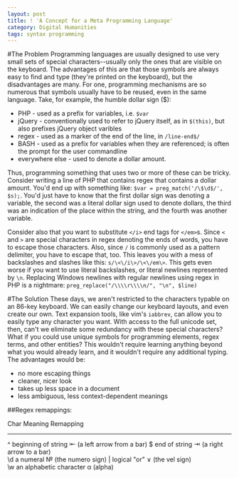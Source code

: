```yaml
---
layout: post
title: ! 'A Concept for a Meta Programming Language'
category: Digital Humanities
tags: syntax programming
---
```


#The Problem
Programming languages are usually designed to use very small sets of special characters--usually only the ones that are visible on the keyboard. The advantages of this are that those symbols are always easy to find and type (they're printed on the keyboard), but the disadvantages are many. For one, programming mechanisms are so numerous that symbols usually have to be reused, even in the same language. Take, for example, the humble dollar sign ($): 

 * PHP - used as a prefix for variables, i.e. `$var`
 * jQuery - conventionally used to refer to jQuery itself, as in `$(this)`, but also prefixes jQuery object varibles
 * regex - used as a marker of the end of the line, in `/line-end$/`
 * BASH - used as a prefix for variables when they are referenced; is often the prompt for the user commandline
 * everywhere else - used to denote a dollar amount. 
 
Thus, programming something that uses two or more of these can be tricky. Consider writing a line of PHP that contains regex that contains a dollar amount. You'd end up with something like: `$var = preg_match('/\$\d$/', $s);`. You'd just have to know that the first dollar sign was denoting a variable, the second was a literal dollar sign used to denote dollars, the third was an indication of the place within the string, and the fourth was another variable. 

Consider also that you want to substitute `</i>` end tags for `</em>`s. Since `<` and `>` are special characters in regex denoting the ends of words, you have to escape those characters. Also, since `/` is commonly used as a pattern delimiter, you have to escape that, too. This leaves you with a mess of backslashes and slashes like this: `s/\<\/i\>/\<\/em\>`. This gets even worse if you want to use literal backslashes, or literal newlines represented by `\n`. Replacing Windows newlines with regular newlines using regex in PHP is a nightmare: `preg_replace("/\\\\r\\\\n/", "\n", $line)` 

#The Solution
These days, we aren't restricted to the characters typable on an 86-key keyboard. We can easily change our keyboard layouts, and even create our own. Text expansion tools, like vim's `iabbrev`, can allow you to easily type any character you want. With access to the full unicode set, then, can't we eliminate some redundancy with these special characters? What if you could use unique symbols for programming elements, regex terms, and other entities? This wouldn't require learning anything beyond what you would already learn, and it wouldn't require any additional typing. The advantages would be: 
 
  * no more escaping things
  * cleaner, nicer look
  * takes up less space in a document
  * less ambiguous, less context-dependent meanings

##Regex remappings: 

 Char	Meaning 		Remapping
------	--------		---------
 ^	beginning of string	⇤ (a left arrow from a bar) 
 $	end of string		⇥ (a right arrow to a bar)  
 \d	a numeral		№ (the numero sign) 
 | 	logical "or"		∨ (the vel sign)  
 \w	an alphabetic character	α (alpha) 
 



